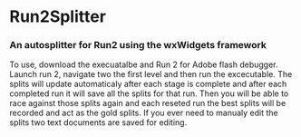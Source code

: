 # Run2Splitter
<h3>An autosplitter for Run2 using the wxWidgets framework </h3>

<p>To use, download the execuatalbe and Run 2 for Adobe flash debugger. Launch run 2, navigate two the first level and then run the excecutable.
  The splits will update automaticaly after each stage is complete and after each completed run it will save all the splits for that run. Then you
  will be able to race against those splits again and each reseted run the best splits will be recorded and act as the gold splits. If you ever need to
  manualy edit the splits two text documents are saved for editing. </p>
